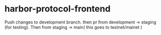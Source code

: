# harbor-protocol-frontend


Push changes to development branch. then pr from development -> staging (for testing). Then from staging -> main( this goes to testnet/mainet )
